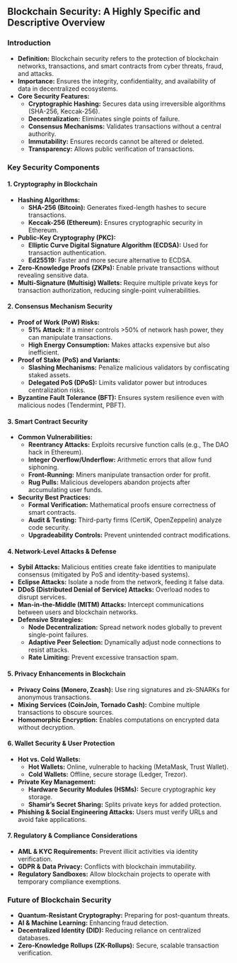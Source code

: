## Blockchain Security: A Highly Specific and Descriptive Overview

### Introduction

- **Definition:** Blockchain security refers to the protection of blockchain networks, transactions, and smart contracts from cyber threats, fraud, and attacks.
- **Importance:** Ensures the integrity, confidentiality, and availability of data in decentralized ecosystems.
- **Core Security Features:**
  - **Cryptographic Hashing:** Secures data using irreversible algorithms (SHA-256, Keccak-256).
  - **Decentralization:** Eliminates single points of failure.
  - **Consensus Mechanisms:** Validates transactions without a central authority.
  - **Immutability:** Ensures records cannot be altered or deleted.
  - **Transparency:** Allows public verification of transactions.

### Key Security Components

#### 1. **Cryptography in Blockchain**
- **Hashing Algorithms:**
  - **SHA-256 (Bitcoin):** Generates fixed-length hashes to secure transactions.
  - **Keccak-256 (Ethereum):** Ensures cryptographic security in Ethereum.
- **Public-Key Cryptography (PKC):**
  - **Elliptic Curve Digital Signature Algorithm (ECDSA):** Used for transaction authentication.
  - **Ed25519:** Faster and more secure alternative to ECDSA.
- **Zero-Knowledge Proofs (ZKPs):** Enable private transactions without revealing sensitive data.
- **Multi-Signature (Multisig) Wallets:** Require multiple private keys for transaction authorization, reducing single-point vulnerabilities.

#### 2. **Consensus Mechanism Security**
- **Proof of Work (PoW) Risks:**
  - **51% Attack:** If a miner controls >50% of network hash power, they can manipulate transactions.
  - **High Energy Consumption:** Makes attacks expensive but also inefficient.
- **Proof of Stake (PoS) and Variants:**
  - **Slashing Mechanisms:** Penalize malicious validators by confiscating staked assets.
  - **Delegated PoS (DPoS):** Limits validator power but introduces centralization risks.
- **Byzantine Fault Tolerance (BFT):** Ensures system resilience even with malicious nodes (Tendermint, PBFT).

#### 3. **Smart Contract Security**
- **Common Vulnerabilities:**
  - **Reentrancy Attacks:** Exploits recursive function calls (e.g., The DAO hack in Ethereum).
  - **Integer Overflow/Underflow:** Arithmetic errors that allow fund siphoning.
  - **Front-Running:** Miners manipulate transaction order for profit.
  - **Rug Pulls:** Malicious developers abandon projects after accumulating user funds.
- **Security Best Practices:**
  - **Formal Verification:** Mathematical proofs ensure correctness of smart contracts.
  - **Audit & Testing:** Third-party firms (CertiK, OpenZeppelin) analyze code security.
  - **Upgradeability Controls:** Prevent unintended contract modifications.

#### 4. **Network-Level Attacks & Defense**
- **Sybil Attacks:** Malicious entities create fake identities to manipulate consensus (mitigated by PoS and identity-based systems).
- **Eclipse Attacks:** Isolate a node from the network, feeding it false data.
- **DDoS (Distributed Denial of Service) Attacks:** Overload nodes to disrupt services.
- **Man-in-the-Middle (MITM) Attacks:** Intercept communications between users and blockchain networks.
- **Defensive Strategies:**
  - **Node Decentralization:** Spread network nodes globally to prevent single-point failures.
  - **Adaptive Peer Selection:** Dynamically adjust node connections to resist attacks.
  - **Rate Limiting:** Prevent excessive transaction spam.
  
#### 5. **Privacy Enhancements in Blockchain**
- **Privacy Coins (Monero, Zcash):** Use ring signatures and zk-SNARKs for anonymous transactions.
- **Mixing Services (CoinJoin, Tornado Cash):** Combine multiple transactions to obscure sources.
- **Homomorphic Encryption:** Enables computations on encrypted data without decryption.

#### 6. **Wallet Security & User Protection**
- **Hot vs. Cold Wallets:**
  - **Hot Wallets:** Online, vulnerable to hacking (MetaMask, Trust Wallet).
  - **Cold Wallets:** Offline, secure storage (Ledger, Trezor).
- **Private Key Management:**
  - **Hardware Security Modules (HSMs):** Secure cryptographic key storage.
  - **Shamir’s Secret Sharing:** Splits private keys for added protection.
- **Phishing & Social Engineering Attacks:** Users must verify URLs and avoid fake applications.

#### 7. **Regulatory & Compliance Considerations**
- **AML & KYC Requirements:** Prevent illicit activities via identity verification.
- **GDPR & Data Privacy:** Conflicts with blockchain immutability.
- **Regulatory Sandboxes:** Allow blockchain projects to operate with temporary compliance exemptions.

### Future of Blockchain Security
- **Quantum-Resistant Cryptography:** Preparing for post-quantum threats.
- **AI & Machine Learning:** Enhancing fraud detection.
- **Decentralized Identity (DID):** Reducing reliance on centralized databases.
- **Zero-Knowledge Rollups (ZK-Rollups):** Secure, scalable transaction verification.



